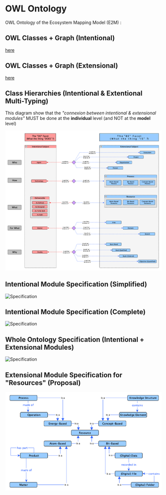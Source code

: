 OWL Ontology
==
OWL Ontology of the Ecosystem Mapping Model (E2M) :

OWL Classes + Graph (Intentional)
-
 <a href="http://hubject.net/iPlumb3r/Ontologies/E2M-i/index-en.html">here</a>
 
OWL Classes + Graph (Extensional)
-
 <a href="http://hubject.net/iPlumb3r/Ontologies/E2M-e/index-en.html">here</a>

Class Hierarchies (Intentional & Extentional Multi-Typing)
-
This diagram show that the _"connexion between intentional & extensional modules"_ MUST be done at the __individual__ level (and NOT at the __model__ level)

![Specification](https://github.com/iPlumb3r/EcosystemMapping/blob/master/images/OWL_Ontology%40E2M_ClassView_2020-06-20.png)

Intentional Module Specification (Simplified)
-
![Specification](https://github.com/iPlumb3r/EcosystemMappingModel/blob/master/images/OWL-Ontology%40E2M-i_Simplified_2020-03-04.png)


Intentional Module Specification (Complete)
-
![Specification](https://github.com/iPlumb3r/EcosystemMappingModel/blob/master/images/OWL-Ontology%40E2M-i_2020-03-04.png)


Whole Ontology Specification (Intentional + Extensional Modules)
-
![Specification](https://github.com/iPlumb3r/EcosystemMappingModel/blob/master/images/OWL_Ontology%40E2M_2020-06-11.png)


Extensional Module Specification for "Resources" (Proposal)
-
![Specification](https://github.com/iPlumb3r/EcosystemMapping/blob/master/images/OWL_Ontology%40E2M-e_2020-06-16.png)
